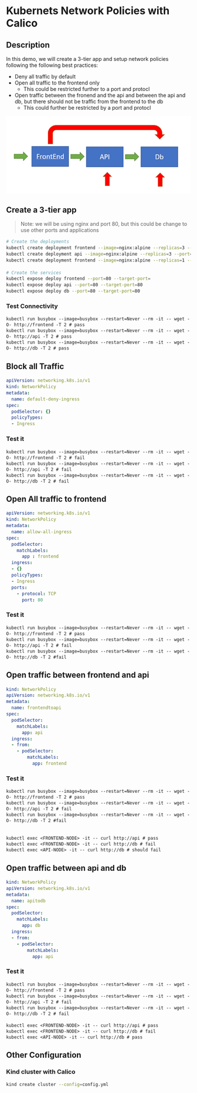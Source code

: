# Kubernets Network Policies with Calico

## Description

In this demo, we will create a 3-tier app and setup network policies following the following best practices:

- Deny all traffic by default
- Open all traffic to the frontend only
  - This could be restricted further to a port and protocl
- Open traffic between the fronend and the api and between the api and db, but there should not be traffic from the frontend to the db
  - This could further be restricted by a port and protocl 

![Traffic flow](images/NetPolTrafficFlow.png)

## Create a 3-tier app

> Note: we will be using nginx and port 80, but this could be change to use other ports and applications

```bash
# Create the deployments
kubectl create deployment frontend --image=nginx:alpine --replicas=3 --port=80
kubectl create deployment api --image=nginx:alpine --replicas=3 --port=80
kubectl create deployment frontend --image=nginx:alpine --replicas=1 --port=80

# Create the services
kubectl expose deploy frontend --port=80 --target-port=
kubectl expose deploy api --port=80 --target-port=80
kubectl expose deploy db --port=80 --target-port=80
```

### Test Connectivity

```
kubectl run busybox --image=busybox --restart=Never --rm -it -- wget -O- http://frontend -T 2 # pass
kubectl run busybox --image=busybox --restart=Never --rm -it -- wget -O- http://api -T 2 # pass
kubectl run busybox --image=busybox --restart=Never --rm -it -- wget -O- http://db -T 2 # pass
```

## Block all Traffic

```yaml
apiVersion: networking.k8s.io/v1
kind: NetworkPolicy
metadata:
  name: default-deny-ingress
spec:
  podSelector: {}
  policyTypes:
  - Ingress
```

### Test it

```
kubectl run busybox --image=busybox --restart=Never --rm -it -- wget -O- http://frontend -T 2 # fail
kubectl run busybox --image=busybox --restart=Never --rm -it -- wget -O- http://api -T 2 # fail
kubectl run busybox --image=busybox --restart=Never --rm -it -- wget -O- http://db -T 2 # fail
```

## Open All traffic to frontend

```yaml
apiVersion: networking.k8s.io/v1
kind: NetworkPolicy
metadata:
  name: allow-all-ingress
spec:
  podSelector:
    matchLabels:
      app : frontend
  ingress:
  - {}
  policyTypes:
  - Ingress
  ports:
    - protocol: TCP
      port: 80
```

### Test it

```
kubectl run busybox --image=busybox --restart=Never --rm -it -- wget -O- http://frontend -T 2 # pass
kubectl run busybox --image=busybox --restart=Never --rm -it -- wget -O- http://api -T 2 # fail
kubectl run busybox --image=busybox --restart=Never --rm -it -- wget -O- http://db -T 2 #fail
```

## Open traffic between frontend and api

```yaml
kind: NetworkPolicy
apiVersion: networking.k8s.io/v1
metadata:
  name: frontendtoapi
spec:
  podSelector:
    matchLabels:
      app: api
  ingress:
  - from:
    - podSelector:
        matchLabels:
          app: frontend
```         

### Test it

```
kubectl run busybox --image=busybox --restart=Never --rm -it -- wget -O- http://frontend -T 2 # pass
kubectl run busybox --image=busybox --restart=Never --rm -it -- wget -O- http://api -T 2 # fail
kubectl run busybox --image=busybox --restart=Never --rm -it -- wget -O- http://db -T 2 #fail


kubectl exec <FRONTEND-NODE> -it -- curl http://api # pass
kubectl exec <FRONTEND-NODE> -it -- curl http://db # fail
kubectl exec <API-NODE> -it -- curl http://db # should fail
```

## Open traffic between api and db

```yaml
kind: NetworkPolicy
apiVersion: networking.k8s.io/v1
metadata:
  name: apitodb
spec:
  podSelector:
    matchLabels:
      app: db
  ingress:
  - from:
    - podSelector:
        matchLabels:
          app: api
```          

### Test it

```
kubectl run busybox --image=busybox --restart=Never --rm -it -- wget -O- http://frontend -T 2 # pass
kubectl run busybox --image=busybox --restart=Never --rm -it -- wget -O- http://api -T 2 # fail
kubectl run busybox --image=busybox --restart=Never --rm -it -- wget -O- http://db -T 2 # fail

kubectl exec <FRONTEND-NODE> -it -- curl http://api # pass
kubectl exec <FRONTEND-NODE> -it -- curl http://db # fail
kubectl exec <API-NODE> -it -- curl http://db # pass
```

## Other Configuration


### Kind cluster with Calico


```bash
kind create cluster --config=config.yml
```

```yaml
```

```bash
```
